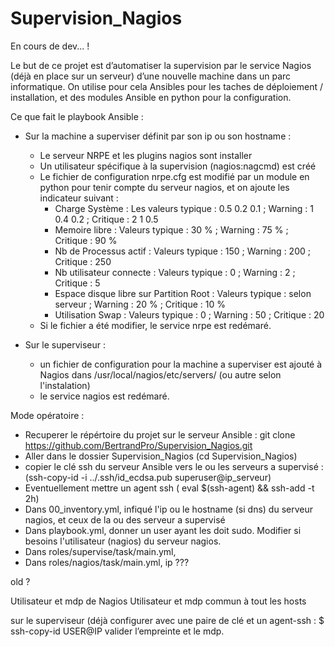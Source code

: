 # Supervision_Nagios

En cours de dev... !

Le but de ce projet est d’automatiser la  supervision  par le service Nagios (déjà en place sur un serveur) d’une nouvelle machine dans un parc informatique.
On utilise pour cela Ansibles pour les taches de déploiement / installation, et des modules Ansible en python pour la configuration.

Ce que fait le playbook Ansible :
- Sur la machine a superviser définit par son ip ou son hostname : 
  - Le serveur NRPE et les plugins nagios sont installer
  - Un utilisateur spécifique à la supervision (nagios:nagcmd) est créé
  - Le fichier de configuration nrpe.cfg est modifié par un module en python pour tenir compte du serveur nagios, et on ajoute les indicateur suivant : 
      - Charge Système : Les valeurs typique : 0.5 0.2 0.1 ; Warning : 1 0.4 0.2 ; Critique : 2 1 0.5
      - Memoire libre : Valeurs typique : 30 % ; Warning : 75 % ; Critique : 90 %
      - Nb de Processus actif : Valeurs typique : 150 ; Warning : 200 ; Critique : 250
      - Nb utilisateur connecte : Valeurs typique : 0 ; Warning : 2 ; Critique : 5
      - Espace disque libre sur Partition Root : Valeurs typique : selon serveur ; Warning : 20 % ; Critique : 10 %
      - Utilisation Swap : Valeurs typique : 0 ; Warning : 50 ; Critique : 20
   - Si le fichier a été modifier, le service nrpe est redémaré.

- Sur le superviseur :
  - un fichier de configuration pour la machine a superviser est ajouté à Nagios dans /usr/local/nagios/etc/servers/ (ou autre selon l'instalation)
  - le service nagios est redémaré.

Mode opératoire :
- Recuperer le répértoire du projet sur le serveur Ansible :  git clone https://github.com/BertrandPro/Supervision_Nagios.git
- Aller dans le dossier Supervision_Nagios (cd  Supervision_Nagios)
- copier le clé ssh du serveur Ansible vers le ou les serveurs a supervisé : (ssh-copy-id -i ../.ssh/id_ecdsa.pub superuser@ip_serveur)
- Eventuellement mettre un agent ssh ( eval $(ssh-agent) && ssh-add -t 2h)
- Dans 00_inventory.yml, infiqué l'ip ou le hostname (si dns) du serveur nagios, et ceux de la ou des serveur a supervisé
- Dans playbook.yml, donner un user ayant les doit sudo. Modifier si besoins l'utilisateur (nagios) du serveur nagios.
- Dans roles/supervise/task/main.yml, 
- Dans roles/nagios/task/main.yml, ip ???


old ? 

Utilisateur et mdp de Nagios
Utilisateur et mdp commun à tout les hosts


sur le superviseur (déjà configurer avec une paire de clé et un agent-ssh :
$ ssh-copy-id USER@IP
valider l’empreinte et le mdp.
